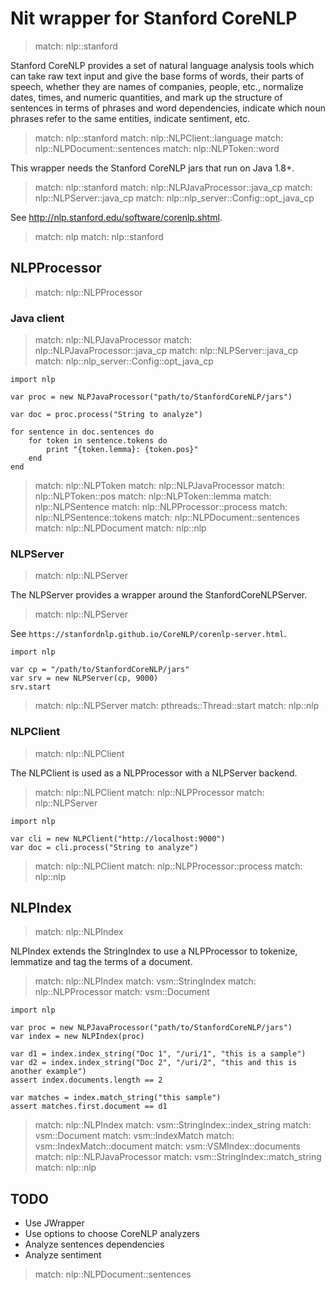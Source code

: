 # Nit wrapper for Stanford CoreNLP


> match: nlp::stanford

Stanford CoreNLP provides a set of natural language analysis tools which can take
raw text input and give the base forms of words, their parts of speech, whether
they are names of companies, people, etc., normalize dates, times, and numeric
quantities, and mark up the structure of sentences in terms of phrases and word
dependencies, indicate which noun phrases refer to the same entities, indicate
sentiment, etc.


> match: nlp::stanford
> match: nlp::NLPClient::language
> match: nlp::NLPDocument::sentences
> match: nlp::NLPToken::word

This wrapper needs the Stanford CoreNLP jars that run on Java 1.8+.


> match: nlp::stanford
> match: nlp::NLPJavaProcessor::java_cp
> match: nlp::NLPServer::java_cp
> match: nlp::nlp_server::Config::opt_java_cp

See http://nlp.stanford.edu/software/corenlp.shtml.


> match: nlp
> match: nlp::stanford

## NLPProcessor


> match: nlp::NLPProcessor

### Java client


> match: nlp::NLPJavaProcessor
> match: nlp::NLPJavaProcessor::java_cp
> match: nlp::NLPServer::java_cp
> match: nlp::nlp_server::Config::opt_java_cp

~~~nit
import nlp

var proc = new NLPJavaProcessor("path/to/StanfordCoreNLP/jars")

var doc = proc.process("String to analyze")

for sentence in doc.sentences do
	for token in sentence.tokens do
		print "{token.lemma}: {token.pos}"
	end
end
~~~


> match: nlp::NLPToken
> match: nlp::NLPJavaProcessor
> match: nlp::NLPToken::pos
> match: nlp::NLPToken::lemma
> match: nlp::NLPSentence
> match: nlp::NLPProcessor::process
> match: nlp::NLPSentence::tokens
> match: nlp::NLPDocument::sentences
> match: nlp::NLPDocument
> match: nlp::nlp

### NLPServer


> match: nlp::NLPServer

The NLPServer provides a wrapper around the StanfordCoreNLPServer.


> match: nlp::NLPServer

See `https://stanfordnlp.github.io/CoreNLP/corenlp-server.html`.

~~~nit
import nlp

var cp = "/path/to/StanfordCoreNLP/jars"
var srv = new NLPServer(cp, 9000)
srv.start
~~~


> match: nlp::NLPServer
> match: pthreads::Thread::start
> match: nlp::nlp

### NLPClient


> match: nlp::NLPClient

The NLPClient is used as a NLPProcessor with a NLPServer backend.


> match: nlp::NLPClient
> match: nlp::NLPProcessor
> match: nlp::NLPServer

~~~nit
import nlp

var cli = new NLPClient("http://localhost:9000")
var doc = cli.process("String to analyze")
~~~


> match: nlp::NLPClient
> match: nlp::NLPProcessor::process
> match: nlp::nlp

## NLPIndex


> match: nlp::NLPIndex

NLPIndex extends the StringIndex to use a NLPProcessor to tokenize, lemmatize and
tag the terms of a document.


> match: nlp::NLPIndex
> match: vsm::StringIndex
> match: nlp::NLPProcessor
> match: vsm::Document

~~~nit
import nlp

var proc = new NLPJavaProcessor("path/to/StanfordCoreNLP/jars")
var index = new NLPIndex(proc)

var d1 = index.index_string("Doc 1", "/uri/1", "this is a sample")
var d2 = index.index_string("Doc 2", "/uri/2", "this and this is another example")
assert index.documents.length == 2

var matches = index.match_string("this sample")
assert matches.first.document == d1
~~~


> match: nlp::NLPIndex
> match: vsm::StringIndex::index_string
> match: vsm::Document
> match: vsm::IndexMatch
> match: vsm::IndexMatch::document
> match: vsm::VSMIndex::documents
> match: nlp::NLPJavaProcessor
> match: vsm::StringIndex::match_string
> match: nlp::nlp

## TODO

* Use JWrapper
* Use options to choose CoreNLP analyzers
* Analyze sentences dependencies
* Analyze sentiment


> match: nlp::NLPDocument::sentences

